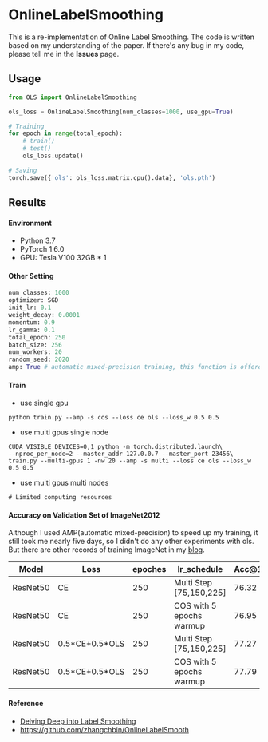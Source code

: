 # OnlineLabelSmoothing

This is a re-implementation of Online Label Smoothing. The code is written based on my understanding of the paper. If there's any bug in my code, please tell me in the **Issues** page.

## Usage

```python
from OLS import OnlineLabelSmoothing

ols_loss = OnlineLabelSmoothing(num_classes=1000, use_gpu=True)

# Training
for epoch in range(total_epoch):
    # train()
    # test()
    ols_loss.update()

# Saving
torch.save({'ols': ols_loss.matrix.cpu().data}, 'ols.pth')
```

## Results

#### Environment

- Python 3.7
- PyTorch 1.6.0
- GPU: Tesla V100 32GB * 1

#### Other Setting

```python
num_classes: 1000
optimizer: SGD
init_lr: 0.1
weight_decay: 0.0001
momentum: 0.9
lr_gamma: 0.1
total_epoch: 250
batch_size: 256
num_workers: 20
random_seed: 2020
amp: True # automatic mixed-precision training, this function is offered by pytorch
```

#### Train

- use single gpu

```shell
python train.py --amp -s cos --loss ce ols --loss_w 0.5 0.5
```

- use multi gpus single node

```shell
CUDA_VISIBLE_DEVICES=0,1 python -m torch.distributed.launch\
--nproc_per_node=2 --master_addr 127.0.0.7 --master_port 23456\
train.py --multi-gpus 1 -nw 20 --amp -s multi --loss ce ols --loss_w 0.5 0.5
```

- use multi gpus multi nodes

```shell
# Limited computing resources
```

#### Accuracy on Validation Set of ImageNet2012

Although I used AMP(automatic mixed-precision) to speed up my training, it still took me nearly five days, so I didn't do any other experiments with ols. But there are other records of training ImageNet in my [blog](https://blog.csdn.net/u013347145/article/details/113175942).

| Model    | Loss | epoches | lr_schedule | Acc@1 | Acc@5 |
| ---- | ---- | ---- | ---- | ---- | ---- |
| ResNet50 | CE | 250 | Multi Step [75,150,225] | 76.32 | 93.06 |
| ResNet50 | CE | 250 | COS with 5 epochs warmup | 76.95 | 93.27 |
| ResNet50 | 0.5\*CE+0.5\*OLS | 250 | Multi Step [75,150,225] | 77.27 | 93.47 |
| ResNet50 | 0.5\*CE+0.5\*OLS | 250 | COS with 5 epochs warmup | 77.79 | 93.79 |


#### Reference

- [Delving Deep into Label Smoothing](https://arxiv.org/pdf/2011.12562.pdf)
- https://github.com/zhangchbin/OnlineLabelSmooth

